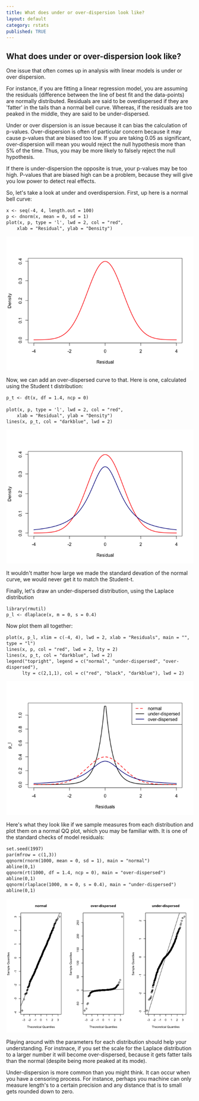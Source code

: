 ```yaml
---
title: What does under or over-dispersion look like?
layout: default
category: rstats
published: TRUE 
---
```


What does under or over-dispersion look like?
---------------------------------------------

One issue that often comes up in analysis with linear models is under or
over dispersion.

For instance, if you are fitting a linear regression model, you are
assuming the residuals (difference between the line of best fit and the
data-points) are normally distributed. Residuals are said to be
overdispersed if they are 'fatter' in the tails than a normal bell
curve. Whereas, if the residuals are too peaked in the middle, they are
said to be under-dispersed.

Under or over dispersion is an issue because it can bias the calculation
of p-values. Over-dispersion is often of particular concern because it
may cause p-values that are biased too low. If you are taking 0.05 as
significant, over-dispersion will mean you would reject the null
hypothesis more than 5% of the time. Thus, you may be more likely to
falsely reject the null hypothesis.

If there is under-dispersion the opposite is true, your p-values may be
too high. P-values that are biased high can be a problem, because they
will give you low power to detect real effects.

So, let's take a look at under and overdispersion. First, up here is a
normal bell curve:

    x <- seq(-4, 4, length.out = 100)
    p <- dnorm(x, mean = 0, sd = 1)
    plot(x, p, type = 'l', lwd = 2, col = "red",
        xlab = "Residual", ylab = "Density")

![](/images/what-is-underdispersed_files/norm-dist-1.png)

Now, we can add an over-dispersed curve to that. Here is one, calculated
using the Student t distribution:

    p_t <- dt(x, df = 1.4, ncp = 0)

    plot(x, p, type = 'l', lwd = 2, col = "red",
        xlab = "Residual", ylab = "Density")
    lines(x, p_t, col = "darkblue", lwd = 2)

![](/images/what-is-underdispersed_files/norm-t-dist-1.png)

It wouldn't matter how large we made the standard devation of the normal
curve, we would never get it to match the Student-t.

Finally, let's draw an under-dispersed distribution, using the Laplace
distribution

    library(rmutil)
    p_l <- dlaplace(x, m = 0, s = 0.4)

Now plot them all together:

    plot(x, p_l, xlim = c(-4, 4), lwd = 2, xlab = "Residuals", main = "", type = "l")
    lines(x, p, col = "red", lwd = 2, lty = 2)
    lines(x, p_t, col = "darkblue", lwd = 2)
    legend("topright", legend = c("normal", "under-dispersed", "over-dispersed"),
          lty = c(2,1,1), col = c("red", "black", "darkblue"), lwd = 2)

![](/images/what-is-underdispersed_files/norm-t-laplace-dist-1.png)

Here's what they look like if we sample measures from each distribution
and plot them on a normal QQ plot, which you may be familiar with. It is
one of the standard checks of model residuals:

    set.seed(1997)
    par(mfrow = c(1,3))
    qqnorm(rnorm(1000, mean = 0, sd = 1), main = "normal")
    abline(0,1)
    qqnorm(rt(1000, df = 1.4, ncp = 0), main = "over-dispersed")
    abline(0,1)
    qqnorm(rlaplace(1000, m = 0, s = 0.4), main = "under-dispersed")
    abline(0,1)

![](/images/what-is-underdispersed_files/qqplots-dispersion-1.png)

Playing around with the parameters for each distribution should help
your understanding. For instnace, if you set the scale for the Laplace
distribution to a larger number it will become over-dispersed, because
it gets fatter tails than the normal (despite being more peaked at its
mode).

Under-dispersion is more common than you might think. It can occur when
you have a censoring process. For instance, perhaps you machine can only
measure length's to a certain precision and any distance that is to
small gets rounded down to zero.
